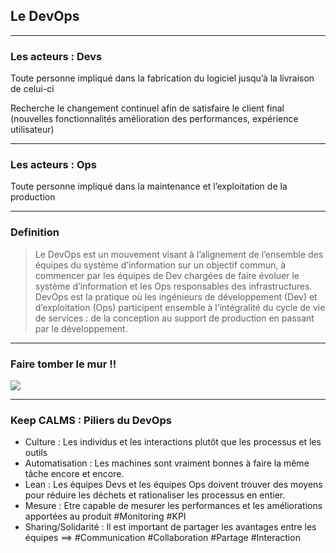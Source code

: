 ## Le DevOps

----

### Les acteurs : Devs
Toute personne impliqué dans la fabrication du logiciel jusqu’à la livraison de celui-ci

Recherche le changement continuel afin de satisfaire le client final (nouvelles fonctionnalités amélioration des performances, expérience utilisateur)

----

### Les acteurs : Ops
Toute personne impliqué dans la maintenance et l’exploitation de la production

----

### Definition
> Le DevOps est un mouvement visant à l’alignement de l’ensemble des équipes du système d’information sur un objectif commun, à commencer par les équipes de Dev chargées de faire évoluer le système d’information et les Ops responsables des infrastructures.
> DevOps est la pratique où les ingénieurs de développement (Dev) et d’exploitation (Ops) participent ensemble à l’intégralité du cycle de vie de services : de la conception au support de production en passant par le développement.

----

### Faire tomber le mur !!
<img src="https://www.niceideas.ch/roller2/badtrash/mediaresource/ce967df5-4dca-4f37-a480-b683bd742259" style="background:none; border:none; box-shadow:none;"/>

----

### Keep CALMS : Piliers du DevOps
* Culture : Les individus et les interactions plutôt que les processus et les outils
* Automatisation : Les machines sont vraiment bonnes à faire la même tâche encore et encore.
* Lean : Les équipes Devs et les équipes Ops doivent trouver des moyens pour réduire les déchets et rationaliser les processus en entier.
* Mesure : Etre capable de mesurer les performances et les améliorations apportées au produit #Monitoring #KPI
* Sharing/Solidarité : Il est important de partager les avantages entre les équipes ==> #Communication #Collaboration #Partage #Interaction
